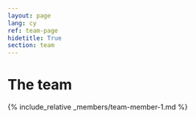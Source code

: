```yaml
---
layout: page
lang: cy
ref: team-page
hidetitle: True
section: team
---
```


# The team

{% include_relative _members/team-member-1.md %}
